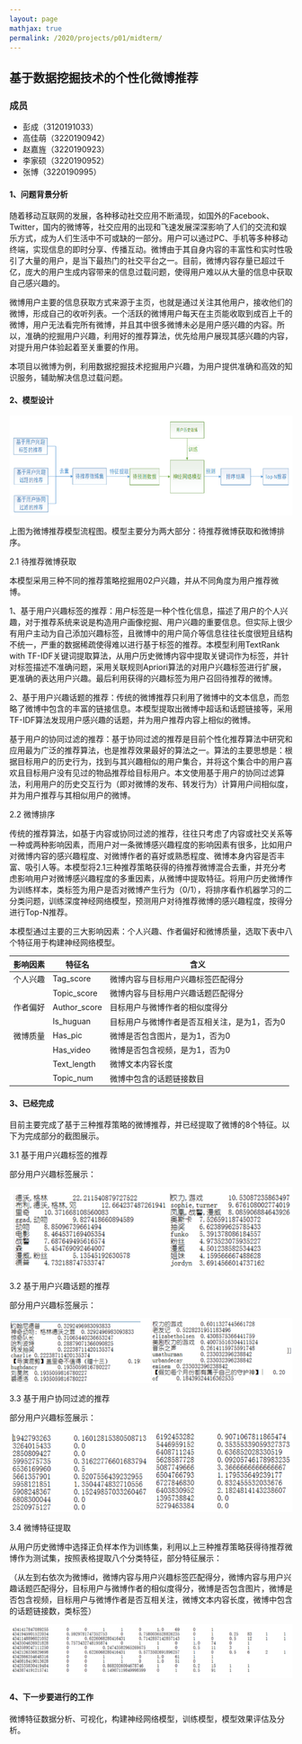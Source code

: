 ```yaml
---
layout: page
mathjax: true
permalink: /2020/projects/p01/midterm/
---
```


## 基于数据挖掘技术的个性化微博推荐

### 成员

* 彭成（3120191033）
* 高佳萌（3220190942）
* 赵嘉旌（3220190923）
* 李家硕（3220190952）
* 张博（3220190995）

#### 1、问题背景分析

随着移动互联网的发展，各种移动社交应用不断涌现，如国外的Facebook、Twitter，国内的微博等，社交应用的出现和飞速发展深深影响了人们的交流和娱乐方式，成为人们生活中不可或缺的一部分。用户可以通过PC、手机等多种移动终端，实现信息的即时分享、传播互动。微博由于其自身内容的丰富性和实时性吸引了大量的用户，是当下最热门的社交平台之一。目前，微博内容存量已超过千亿，庞大的用户生成内容带来的信息过载问题，使得用户难以从大量的信息中获取自己感兴趣的。

微博用户主要的信息获取方式来源于主页，也就是通过关注其他用户，接收他们的微博，形成自己的收听列表。一个活跃的微博用户每天在主页能收取到成百上千的微博，用户无法看完所有微博，并且其中很多微博未必是用户感兴趣的内容。所以，准确的挖掘用户兴趣，利用好的推荐算法，优先给用户展现其感兴趣的内容，对提升用户体验起着至关重要的作用。

本项目以微博为例，利用数据挖掘技术挖掘用户兴趣，为用户提供准确和高效的知识服务，辅助解决信息过载问题。

#### 2、模型设计

![](images/01.png)

上图为微博推荐模型流程图。模型主要分为两大部分：待推荐微博获取和微博排序。

2.1 待推荐微博获取

本模型采用三种不同的推荐策略挖掘用02户兴趣，并从不同角度为用户推荐微博。

1、基于用户兴趣标签的推荐：用户标签是一种个性化信息，描述了用户的个人兴趣，对于推荐系统来说是构造用户画像挖掘、用户兴趣的重要信息。但实际上很少有用户主动为自己添加兴趣标签，且微博中的用户简介等信息往往长度很短且结构不统一，严重的数据稀疏使得难以进行基于标签的推荐。本模型利用TextRank with TF-IDF关键词提取算法，从用户历史微博内容中提取关键词作为标签，并针对标签描述不准确问题，采用关联规则Apriori算法的对用户兴趣标签进行扩展，更准确的表达用户兴趣。最后利用获得的兴趣标签为用户召回待推荐的微博。

2、基于用户兴趣话题的推荐：传统的微博推荐只利用了微博中的文本信息，而忽略了微博中包含的丰富的链接信息。本模型提取出微博中超话和话题链接等，采用TF-IDF算法发现用户感兴趣的话题，并为用户推荐内容上相似的微博。

基于用户的协同过滤的推荐：基于协同过滤的推荐是目前个性化推荐算法中研究和应用最为广泛的推荐算法，也是推荐效果最好的算法之一。算法的主要思想是：根据目标用户的历史行为，找到与其兴趣相似的用户集合，并将这个集合中的用户喜欢且目标用户没有见过的物品推荐给目标用户。本文使用基于用户的协同过滤算法，利用用户的历史交互行为（即对微博的发布、转发行为）计算用户间相似度，并为用户推荐与其相似用户的微博。

2.2 微博排序

传统的推荐算法，如基于内容或协同过滤的推荐，往往只考虑了内容或社交关系等一种或两种影响因素，而用户对一条微博感兴趣程度的影响因素有很多，比如用户对微博内容的感兴趣程度、对微博作者的喜好或熟悉程度、微博本身内容是否丰富、吸引人等。本模型将2.1三种推荐策略获得的待推荐微博混合去重，并充分考虑影响用户对微博感兴趣程度的多重因素，从微博中提取特征。将用户历史微博作为训练样本，类标签为用户是否对微博产生行为（0/1），将排序看作机器学习的二分类问题，训练深度神经网络模型，预测用户对待推荐微博的感兴趣程度，按得分进行Top-N推荐。

本模型通过主要的三大影响因素：个人兴趣、作者偏好和微博质量，选取下表中八个特征用于构建神经网络模型。

| 影响因素 | 特征名 | 含义 |
| --- | --- | --- |
| 个人兴趣 | Tag_score | 微博内容与目标用户兴趣标签匹配得分 |
|  | Topic_score | 微博内容与目标用户兴趣话题匹配得分 |
| 作者偏好 | Author_score | 目标用户与微博作者的相似度得分 |
|  | Is_huguan | 目标用户与微博作者是否互相关注，是为1，否为0 |
| 微博质量 | Has_pic | 微博是否包含图片，是为1，否为0 |
|  | Has_video | 微博是否包含视频，是为1，否为0 |
|  | Text_length | 微博文本内容长度 |
|  | Topic_num | 微博中包含的话题链接数目 |

#### 3、已经完成

目前主要完成了基于三种推荐策略的微博推荐，并已经提取了微博的8个特征。以下为完成部分的截图展示。

3.1 基于用户兴趣标签的推荐

部分用户兴趣标签展示：

![](images/3.1.png)

3.2 基于用户兴趣话题的推荐

部分用户兴趣标签展示：

![](images/3.2.png)

3.3 基于用户协同过滤的推荐

部分用户兴趣标签展示：

![](images/3.3.png)

3.4 微博特征提取

从用户历史微博中选择正负样本作为训练集，利用以上三种推荐策略获得待推荐微博作为测试集，按照表格提取八个分类特征，部分特征展示：

（从左到右依次为微博id，微博内容与用户兴趣标签匹配得分，微博内容与用户兴趣话题匹配得分，目标用户与微博作者的相似度得分，微博是否包含图片，微博是否包含视频，目标用户与微博作者是否互相关注，微博文本内容长度，微博中包含的话题链接数，类标签）

![](images/3.4.png)

#### 4、下一步要进行的工作

微博特征数据分析、可视化，构建神经网络模型，训练模型，模型效果评估及分析。
